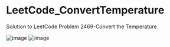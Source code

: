 # LeetCode_ConvertTemperature
Solution to LeetCode Problem 2469-Convert the Temperature

![image](https://user-images.githubusercontent.com/87345979/210131016-c098d830-49e8-4d96-91bb-226d406c46f7.png)
![image](https://user-images.githubusercontent.com/87345979/210131032-a3140e32-5636-4c48-87fb-a705c989cf2c.png)
